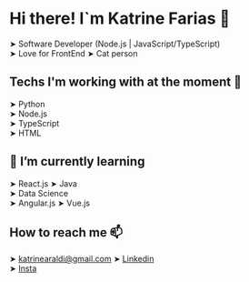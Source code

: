 # Hi there! I`m Katrine Farias 👋

➤ Software Developer (Node.js | JavaScript/TypeScript)   
➤ Love for FrontEnd
➤ Cat person   

## Techs I'm working with at the moment 🔭
➤ Python  
➤ Node.js    
➤ TypeScript    
➤ HTML

## 🌱 I’m currently learning
➤ React.js 
➤ Java  
➤ Data Science  
➤ Angular.js 
➤ Vue.js  

## How to reach me 📫
➤ katrinearaldi@gmail.com 
➤ [Linkedin](https://www.linkedin.com/in/katrine-araldi-306621207)  
➤ [Insta](https://www.instagram.com/_whoiskaah_/)  
